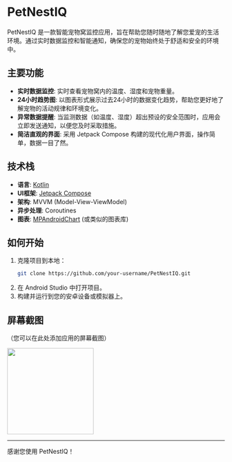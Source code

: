 # PetNestIQ

PetNestIQ 是一款智能宠物窝监控应用，旨在帮助您随时随地了解您爱宠的生活环境。通过实时数据监控和智能通知，确保您的宠物始终处于舒适和安全的环境中。

## 主要功能

*   **实时数据监控**: 实时查看宠物窝内的温度、湿度和宠物重量。
*   **24小时趋势图**: 以图表形式展示过去24小时的数据变化趋势，帮助您更好地了解宠物的活动规律和环境变化。
*   **异常数据提醒**: 当监测数据（如温度、湿度）超出预设的安全范围时，应用会立即发送通知，以便您及时采取措施。
*   **简洁直观的界面**: 采用 Jetpack Compose 构建的现代化用户界面，操作简单，数据一目了然。

## 技术栈

*   **语言**: [Kotlin](https://kotlinlang.org/)
*   **UI框架**: [Jetpack Compose](https://developer.android.com/jetpack/compose)
*   **架构**: MVVM (Model-View-ViewModel)
*   **异步处理**: Coroutines
*   **图表**: [MPAndroidChart](https://github.com/PhilJay/MPAndroidChart) (或类似的图表库)

## 如何开始

1.  克隆项目到本地：
    ```bash
    git clone https://github.com/your-username/PetNestIQ.git
    ```
2.  在 Android Studio 中打开项目。
3.  构建并运行到您的安卓设备或模拟器上。

## 屏幕截图

（您可以在此处添加应用的屏幕截图）

<img src="cat.png" width="200">

---

感谢您使用 PetNestIQ！

